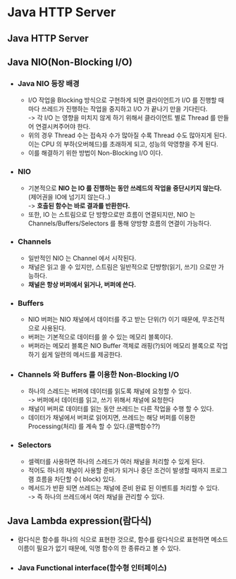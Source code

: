 # Java HTTP Server

## Java HTTP Server

## Java NIO(Non-Blocking I/O)

* ### Java NIO 등장 배경
  * I/O 작업을 Blocking 방식으로 구현하게 되면 클라이언트가 I/O 를 진행할 때마다 쓰레드가 진행하는 작업을 중지하고 I/O 가 끝나기 만을 기다린다.\
    \-> 각 I/O 는 영향을 미치지 않게 하기 위해서 클라이언트 별로 Thread 를 만들어 연결시켜주어야 한다.
  * 위의 경우 Thread 수는 접속자 수가 많아질 수록 Thread 수도 많아지게 된다. 이는 CPU 의 부하(오버헤드)를 초래하게 되고, 성능의 악영향을 주게 된다.
  * 이를 해결하기 위한 방법이 Non-Blocking I/O 이다.
* ### NIO
  * 기본적으로 **NIO 는 IO 를 진행하는 동안 쓰레드의 작업을 중단시키지 않는다.**(제어권을 IO에 넘기지 않는다..) \
    \-> **호출된 함수는 바로 결과를 반환한다.**
  * 또한, IO 는 스트림으로 단 방향으로만 흐름이 연결되지만, NIO 는 Channels/Buffers/Selectors 를 통해 양방향 흐름의 연결이 가능하다.
* ### Channels
  * 일반적인 NIO 는 Channel 에서 시작된다.
  * 채널은 읽고 쓸 수 있지만, 스트림은 일반적으로 단뱡향(읽기, 쓰기) 으로만 가능하다.
  * **채널은 항상 버퍼에서 읽거나, 버퍼에 쓴다.**
* ### Buffers
  * NIO 버퍼는 NIO 채널에서 데이터를 주고 받는 단위(?) 이기 때문에, 무조건적으로 사용된다.
  * 버퍼는 기본적으로 데이터를 쓸 수 있는 메모리 블록이다.
  * 버퍼라는 메모리 블록은 NIO Buffer 객체로 래핑(?)되어 메모리 블록으로 작업하기 쉽게 일련의 메서드를 제공한다.
* ### Channels 와 Buffers 를 이용한 Non-Blocking I/O
  * 하나의 스레드는 버퍼에 데이터를 읽도록 채널에 요청할 수 있다.\
    \-> 버퍼에서 데이터를 읽고, 쓰기 위해서 채널에 요청한다
  * 채널이 버퍼로 데이터를 읽는 동안 쓰레드는 다른 작업을 수행 할 수 있다.
  * 데이터가 채널에서 버퍼로 읽어지면, 쓰레드는 해당 버퍼를 이용한 Processing(처리) 를 계속 할 수 있다.(콜백함수??)
* ### Selectors&#x20;
  * 셀렉터를 사용하면 하나의 스레드가 여러 채널을 처리할 수 있게 된다.
  * 적어도 하나의 채널이 사용할 준비가 되거나 중단 조건이 발생할 때까지 프로그램 흐름을 차단할 수( block) 있다.
  * 메서드가 반환 되면 쓰레드는 채널에 준비 완료 된 이벤트를 처리할 수 있다.\
    \-> 즉 하나의 쓰레드에서 여러 채널을 관리할 수 있다.

## Java Lambda expression(람다식)

* 람다식은 함수를 하나의 식으로 표현한 것으로, 함수를 람다식으로 표현하면 메소드 이름이 필요가 없기 때문에, 익명 함수의 한 종류라고 볼 수 있다.
* ### Java Functional interface(함수형 인터페이스)
